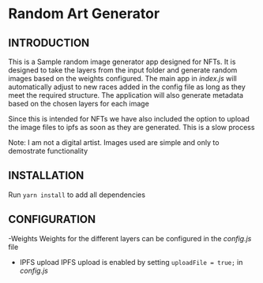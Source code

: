 # Random Art Generator


## INTRODUCTION

This is a Sample random image generator app designed for NFTs. It is designed to take the layers from the input folder and generate random images based on the weights configured. The main app in *index.js* will automatically adjust to new races added in the config file as long as they meet the required structure. The application will also generate metadata based on the chosen layers for each image

Since this is intended for NFTs we have also included the option to upload the image files to ipfs as soon as they are generated. This is a slow process  

Note: I am not a digital artist. Images used are simple and only to demostrate functionality

## INSTALLATION

Run `yarn install` to add all dependencies 

## CONFIGURATION


-Weights 
Weights for the different layers can be configured in the *config.js* file

- IPFS upload 
IPFS upload is enabled by setting  `uploadFile = true;` in *config.js*


